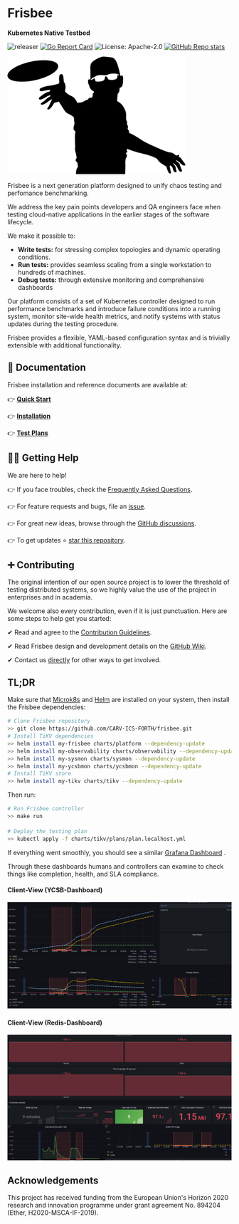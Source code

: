 # Frisbee

**Kubernetes Native Testbed**

![releaser](https://github.com/carv-ics-forth/frisbee/actions/workflows/release.yml/badge.svg)
[![Go Report Card](https://goreportcard.com/badge/github.com/carv-ics-forth/frisbee)](https://goreportcard.com/report/github.com/carv-ics-forth/frisbee)
![License: Apache-2.0](https://img.shields.io/github/license/carv-ics-forth/frisbee?color=blue)
[![GitHub Repo stars](https://img.shields.io/github/stars/carv-ics-forth/frisbee)](https://github.com/carv-ics-forth/frisbee/stargazers)

<a href="https://www.vectorstock.com/royalty-free-vector/disc-golf-frisbee-eps-vector-25179185">
  <img src="docs/images/logo.jpg" width="400">
</a>

Frisbee is a next generation platform designed to unify chaos testing and perfomance benchmarking.

We address the key pain points developers and QA engineers face when testing cloud-native applications in the earlier
stages of the software lifecycle.

We make it possible to:

* **Write tests:**  for stressing complex topologies and dynamic operating conditions.
* **Run tests:**  provides seamless scaling from a single workstation to hundreds of machines.
* **Debug tests:**  through extensive monitoring and comprehensive dashboards

Our platform consists of a set of Kubernetes controller designed to run performance benchmarks and introduce failure
conditions into a running system, monitor site-wide health metrics, and notify systems with status updates during the
testing procedure.

Frisbee provides a flexible, YAML-based configuration syntax and is trivially extensible with additional functionality.

## 📙 Documentation

Frisbee installation and reference documents are available at:

👉 **[Quick Start](docs/introduction.md)**

👉 **[Installation](docs/installation.md)**

👉 **[Test Plans](charts)**

## 🙋‍♂️ Getting Help

We are here to help!

👉 If you face troubles, check the [Frequently Asked Questions](docs/faq.md).

👉 For feature requests and bugs, file an [issue](https://github.com/carv-ics-forth/frisbee/issues).

👉 For great new ideas, browse through the [GitHub discussions](https://github.com/carv-ics-forth/frisbee/discussions).

👉 To get updates ⭐️ [star this repository](https://github.com/carv-ics-forth/frisbee/stargazers).

## ➕ Contributing

The original intention of our open source project is to lower the threshold of testing distributed systems, so we highly
value the use of the project in enterprises and in academia.

We welcome also every contribution, even if it is just punctuation. Here are some steps to help get you started:

✔ Read and agree to the [Contribution Guidelines](docs/CONTRIBUTING.md).

✔ Read Frisbee design and development details on the [GitHub Wiki](https://github.com/carv-ics-forth/frisbee/wiki).

✔ Contact us [directly](fnikol@ics.forth.gr) for other ways to get involved.

## TL;DR

Make sure that [Microk8s](https://microk8s.io/docs) and  [Helm](https://helm.sh/docs/intro/install/) are installed on
your system, then install the Frisbee dependencies:

```bash
# Clone Frisbee repository
>> git clone https://github.com/CARV-ICS-FORTH/frisbee.git
# Install TiKV dependencies
>> helm install my-frisbee charts/platform --dependency-update
>> helm install my-observability charts/observability --dependency-update
>> helm install my-sysmon charts/sysmon --dependency-update
>> helm install my-ycsbmon charts/ycsbmon --dependency-update
# Install TiKV store
>> helm install my-tikv charts/tikv --dependency-update
```

Then run:

```bash
# Run Frisbee controller
>> make run

# Deploy the testing plan
>> kubectl apply -f charts/tikv/plans/plan.localhost.yml 
```

If everything went smoothly, you should see a
similar [Grafana Dashboard](http://grafana.localhost/d/R5y4AE8Mz/kubernetes-cluster-monitoring-via-prometheus?orgId=1&amp;from=now-15m&amp;to=now)
.

Through these dashboards humans and controllers can examine to check things like completion, health, and SLA compliance.

#### Client-View (YCSB-Dashboard)

![image-20211008230432961](docs/images/partitions.png)

#### Client-View (Redis-Dashboard)

![](docs/images/masterdashboard.png)

## Acknowledgements

This project has received funding from the European Union's Horizon 2020 research and innovation programme under grant
agreement No. 894204 (Ether, H2020-MSCA-IF-2019).
